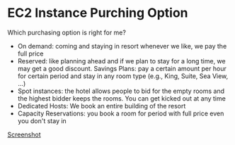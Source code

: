 # EC2 Instance Purching Option

Which purchasing option is right for me?
- On demand: coming and staying in resort whenever we like, we pay the full price
- Reserved: like planning ahead and if we plan to stay for a long time, we may get a good discount. Savings Plans: pay a certain amount per hour for certain period and stay in any room type (e.g., King, Suite, Sea View, ...)
- Spot instances: the hotel allows people to bid for the empty rooms and the highest bidder keeps the rooms. You can get kicked out at any time
- Dedicated Hosts: We book an entire building of the resort
- Capacity Reservations: you book a room for period with full price even you don't stay in

[Screenshot](https://harry-personal.s3.ap-southeast-1.amazonaws.com/ec2-instance-purchasing-options.png?response-content-disposition=inline&X-Amz-Security-Token=IQoJb3JpZ2luX2VjEA8aDmFwLXNvdXRoZWFzdC0xIkcwRQIhAN2h6b3xDcw8NmSJsmGRbC%2FyWb%2FdfJKQmzk0jYXU%2BOTtAiBIL0CSpVj4Eku4Q78ag7xtqWh%2FMxdm%2FFEBq2ltjAnpQyroAggoEAAaDDEwNDMwNDk0MDA4MyIMd9s%2BnY%2FghKek%2BBYuKsUCxwfDlth7sJ8x0XyheFuSZq55ky7nN4ZWzJ8GHqkcEMbDAdxm0kun%2FE1%2BVhJosWw4iTLBcS4buXEzNC6Hek0pM7llpdeZlyZjvHM8eWsocB27rASU4JT6NrwEjVsZyiCPizz%2F7if6dBl%2FeGmnDgm2K3PdTL7%2BOabIzVsRaYDoM0sv0wxVilqqmI2d4wZcLl1x2TvVrLgZm2d21Gr5LjIpprXN4ckPfmgtzIg5718%2Bfx6gqIUVl3jX2KFXgELjbhP8OEKGJP49Px%2B0b4IO9jiBv9G7nLip3lU3JzCVA01dzcPbMfpwiNiUY1xRCra2w6GncHNJJxg04tyT5mOIQA75F3h4kPMClcJsJoU4P%2BRU%2FgMMt86lwwZaRsy8jXGJt3tkDWiWYRLuB1ZCOkXooq6%2FeLC0cgYEyppZR4uHHW1ZRizuyoOgzDD%2Fq%2B%2BvBjqzAuV30jIl052NwSRtbkPHdHBA0i0bQHZKxZvUS0MHYPVgMy0PN6iMTBubU9p7F0yhNeRNPYKiG8FDUGrza2mC9sDsWC7ibwTgEo8bNlCR%2BshnQfI25kMH4FoKX3jDDZEig%2FowUIjXRR8yvV2o62g%2BxRG6TvqSAC8a8O47u6HkpcL2B%2FnoQ62U5fw9qeAo17uTAXmjUrqZC9QSTkWcKdTi7%2FAOMY0lhQCJTZx52%2BZvHDq4LyKsEMgzp0pwuDH19oa8G64ZO3TaPs4vuCmoFHqnf97A7UDMyG4RqW4p700s74QMsoXXctH4asF%2FypmAgERJ8fGxBNREf5udB6wo%2FwKS8ypfcfT0UDzG9BCW53OsZutbN4rLBvZtOErwdA3KlA3AwQ41OdrHGOBEVHfyiXGhx0PCHDg%3D&X-Amz-Algorithm=AWS4-HMAC-SHA256&X-Amz-Date=20240321T064749Z&X-Amz-SignedHeaders=host&X-Amz-Expires=300&X-Amz-Credential=ASIARQSIPCQZWNDKEZ22%2F20240321%2Fap-southeast-1%2Fs3%2Faws4_request&X-Amz-Signature=4398153baef30f0839201ba210c43cde50ac15ed26ab4d4d9e0ae57af5a711ce)

